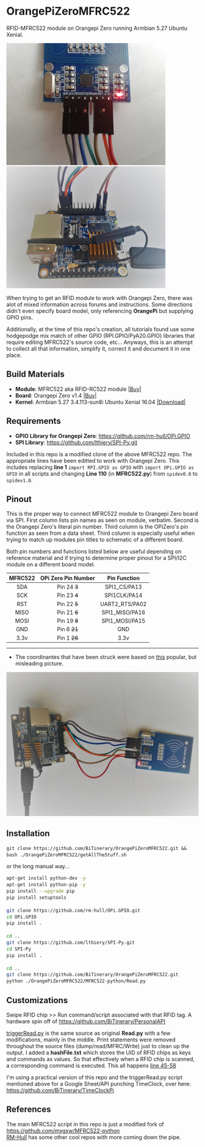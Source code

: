 # OrangePiZeroMFRC522
RFID-MFRC522 module on Orangepi Zero running Armbian 5.27 Ubuntu Xenial.  
  
<img src="https://github.com/BiTinerary/OrangePiZeroMFRC522/blob/master/gitImgs/644.jpg" alt="modulePinout" width="417" height="320"><img src="https://github.com/BiTinerary/OrangePiZeroMFRC522/blob/master/gitImgs/833.jpg" alt="modulePinout" width="417" height="320">

When trying to get an RFID module to work with Orangepi Zero, there was alot of mixed information across forums and instructions. Some directions didn't even specify board model, only referencing **OrangePi** but supplying GPIO pins.  
  
Additionally, at the time of this repo's creation, all tutorials found use some hodgepodge mix match of other GPIO (RPI.GPIO/PyA20.GPIO) libraries that require editing MFRC522's source code, etc... Anyways, this is an attempt to collect all that information, simplify it, correct it and document it in one place.

## Build Materials
  * **Module**: MFRC522 aka RFID-RC522 module [|Buy|](https://www.aliexpress.com/item/RC522-Card-Read-Antenna-RFID-Reader-IC-Card-Proximity-Module/1859133832.html?spm=2114.13010608.0.0.sZMQVW) 
  * **Board**: Orangepi Zero v1.4 [|Buy|](https://www.aliexpress.com/item/New-Orange-Pi-Zero-H2-Quad-Core-Open-source-512MB-development-board-beyond-Raspberry-Pi/32761500374.html?spm=2114.13010608.0.0.sZMQVW)
  * **Kernel**: Armbian 5.27 3.4.113-sun8i Ubuntu Xenial 16.04 [|Download|](https://www.armbian.com/orange-pi-zero/)
  
## Requirements
  * **GPIO Library for Orangepi Zero**: https://github.com/rm-hull/OPi.GPIO
  * **SPI Library**: https://github.com/lthiery/SPI-Py.git

Included in this repo is a modified clone of the above MFRC522 repo. The appropriate lines have been editted to work with Orangepi Zero. This includes replacing **line 1** `import RPI.GPIO as GPIO` with `import OPi.GPIO as GPIO` in all scripts and changing **Line 110** (in **MFRC522.py**) from `spidev0.0` to `spidev1.0`. 

## Pinout
This is the proper way to connect MFRC522 module to Orangepi Zero board via SPI. First column lists pin names as seen on module, verbatim. Second is the Orangepi Zero's literal pin number. Third column is the OPiZero's pin function as seen from a data sheet. Third column is especially useful when trying to match up modules pin titles to schematic of a different board.  
  
Both pin numbers and functions listed below are useful depending on reference material and if trying to determine proper pinout for a SPI/I2C module on a different board model. 

| MFRC522  | OPi Zero Pin Number  |     Pin Function   |
|:--------:|:-------------------:|:------------------:|
| SDA      | Pin 24 <strike>3</strike> | SPI1_CS/PA13       |
| SCK      | Pin 23 <strike>4</strike> | SPI1CLK/PA14       |
| RST      | Pin 22 <strike>5</strike> | UART2_RTS/PA02     |
| MISO     | Pin 21 <strike>6</strike> | SPI1_MISO/PA16     |
| MOSI     | Pin 19 <strike>8</strike> | SPI1_MOSI/PA15     |
| GND      | Pin 6 <strike>21</strike>| GND                |
| 3.3v     | Pin 1 <strike>26</strike>| 3.3v               |
-------------------------------------------------------
* The coordinantes that have been struck were based on [this](http://auseparts.com.au/image/cache/catalog/OrangePi/Orange-Pi-Zero-Pinout-banner2-700x700.jpg) popular, but misleading picture. 
<img src="https://github.com/BiTinerary/OrangePiZeroMFRC522/blob/master/gitImgs/821.jpg" alt="modulePinout">

## Installation

`git clone https://github.com/BiTinerary/OrangePiZeroMFRC522.git && bash ./OrangePiZeroMFRC522/getAllTheStuff.sh`

or the long manual way...

```sh
apt-get install python-dev -y
apt-get install python-pip -y
pip install --upgrade pip
pip install setuptools

git clone https://github.com/rm-hull/OPi.GPIO.git
cd OPi.GPIO
pip install .

cd ..
git clone https://github.com/lthiery/SPI-Py.git
cd SPI-Py
pip install .

cd ..
git clone https://github.com/BiTinerary/OrangePiZeroMFRC522.git
python ./OrangePiZeroMFRC522/MFRC522-python/Read.py
```

## Customizations

Swipe RFID chip >> Run command/script associated with that RFID tag. A hardware spin off of https://github.com/BiTinerary/PersonalAPI

[triggerRead.py](https://github.com/BiTinerary/OrangePiZeroMFRC522/blob/master/triggerRead.py) is the same source as original **Read.py** with a few modifications, mainly in the middle. Print statements were removed throughout the source files (dump/read/MFRC/Write) just to clean up the output. I added a **hashFile.txt** which stores the UID of RFID chips as keys and commands as values. So that effectively when a RFID chip is scanned, a corresponding command is executed. This all happens [line 45-58](https://github.com/BiTinerary/OrangePiZeroMFRC522/blob/master/triggerRead.py#L45-L58)

I'm using a practical version of this repo and the triggerRead.py script mentioned above for a Google Sheet/API punching TimeClock, over here: https://github.com/BiTinerary/TimeClockPi

## References
The main MFRC522 script in this repo is just a modified fork of https://github.com/mxgxw/MFRC522-python  
[RM-Hull](https://github.com/rm-hull) has some other cool repos with more coming down the pipe.
